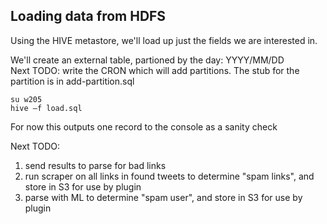 ## Loading data from HDFS ##

Using the HIVE metastore, we'll load up just the fields we are interested in.

We'll create an external table, partioned by the day: YYYY/MM/DD   
Next TODO: write the CRON which will add partitions. The stub for the partition is in add-partition.sql

```
su w205
hive –f load.sql
```

For now this outputs one record to the console as a sanity check

Next TODO:     
1. send results to parse for bad links  
2. run scraper on all links in found tweets to determine "spam links", and store in S3 for use by plugin  
3. parse with ML to determine "spam user", and store in S3 for use by plugin  